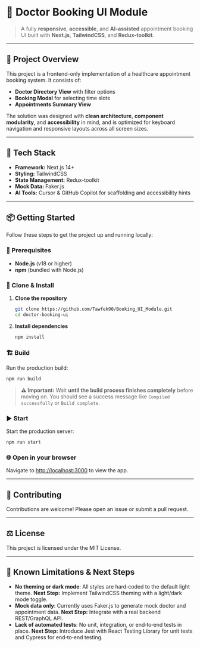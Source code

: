 # 🏥 Doctor Booking UI Module

> A fully **responsive**, **accessible**, and **AI-assisted** appointment booking UI built with **Next.js**, **TailwindCSS**, and **Redux-toolkit**.

---

## 🚀 Project Overview

This project is a frontend-only implementation of a healthcare appointment booking system. It consists of:

- **Doctor Directory View** with filter options
- **Booking Modal** for selecting time slots
- **Appointments Summary View**

The solution was designed with **clean architecture**, **component modularity**, and **accessibility** in mind, and is optimized for keyboard navigation and responsive layouts across all screen sizes.

---

## 🧰 Tech Stack

- **Framework:** Next.js 14+
- **Styling:** TailwindCSS
- **State Management:** Redux-toolkit
- **Mock Data:** Faker.js
- **AI Tools:** Cursor & GitHub Copilot for scaffolding and accessibility hints

---

## 📦 Getting Started

Follow these steps to get the project up and running locally:

### 🔧 Prerequisites

- **Node.js** (v18 or higher)
- **npm** (bundled with Node.js)

### 🔨 Clone & Install

1. **Clone the repository**

   ```bash
   git clone https://github.com/Tawfek90/Booking_UI_Module.git
   cd doctor-booking-ui
   ```

2. **Install dependencies**
   ```bash
   npm install
   ```

### 🏗 Build

Run the production build:

```bash
npm run build
```

> **⚠️ Important:** Wait **until the build process finishes completely** before moving on. You should see a success message like `Compiled successfully` or `Build complete`.

### ▶️ Start

Start the production server:

```bash
npm run start
```

### 🌐 Open in your browser

Navigate to [http://localhost:3000](http://localhost:3000) to view the app.

---

## 📝 Contributing

Contributions are welcome! Please open an issue or submit a pull request.

---

## ⚖️ License

This project is licensed under the MIT License.

---

## 🚧 Known Limitations & Next Steps

- **No theming or dark mode**: All styles are hard‑coded to the default light theme. **Next Step:** Implement TailwindCSS theming with a light/dark mode toggle.
- **Mock data only**: Currently uses Faker.js to generate mock doctor and appointment data. **Next Step:** Integrate with a real backend REST/GraphQL API.
- **Lack of automated tests**: No unit, integration, or end‑to‑end tests in place. **Next Step:** Introduce Jest with React Testing Library for unit tests and Cypress for end‑to‑end testing.
